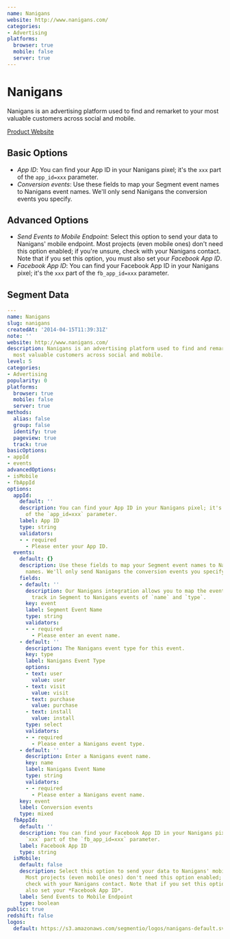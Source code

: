 ```yaml
---
name: Nanigans
website: http://www.nanigans.com/
categories:
- Advertising
platforms:
  browser: true
  mobile: false
  server: true
---
```


# Nanigans

Nanigans is an advertising platform used to find and remarket to your most valuable customers across social and mobile.

[Product Website](http://www.nanigans.com/)

## Basic Options

- *App ID*: You can find your App ID in your Nanigans pixel; it's the `xxx` part of the `app_id=xxx` parameter.
- *Conversion events*: Use these fields to map your Segment event names to Nanigans event names. We'll only send Nanigans the conversion events you specify.

## Advanced Options

- *Send Events to Mobile Endpoint*: Select this option to send your data to Nanigans' mobile endpoint. Most projects (even mobile ones) don't need this option enabled; if you're unsure, check with your Nanigans contact. Note that if you set this option, you must also set your *Facebook App ID*.
- *Facebook App ID*: You can find your Facebook App ID in your Nanigans pixel; it's the `xxx` part of the `fb_app_id=xxx` parameter.

## Segment Data
```yaml
---
name: Nanigans
slug: nanigans
createdAt: '2014-04-15T11:39:31Z'
note: ''
website: http://www.nanigans.com/
description: Nanigans is an advertising platform used to find and remarket to your
  most valuable customers across social and mobile.
level: 5
categories:
- Advertising
popularity: 0
platforms:
  browser: true
  mobile: false
  server: true
methods:
  alias: false
  group: false
  identify: true
  pageview: true
  track: true
basicOptions:
- appId
- events
advancedOptions:
- isMobile
- fbAppId
options:
  appId:
    default: ''
    description: You can find your App ID in your Nanigans pixel; it's the `xxx` part
      of the `app_id=xxx` parameter.
    label: App ID
    type: string
    validators:
    - - required
      - Please enter your App ID.
  events:
    default: {}
    description: Use these fields to map your Segment event names to Nanigans event
      names. We'll only send Nanigans the conversion events you specify.
    fields:
    - default: ''
      description: Our Nanigans integration allows you to map the event names you
        track in Segment to Nanigans events of `name` and `type`.
      key: event
      label: Segment Event Name
      type: string
      validators:
      - - required
        - Please enter an event name.
    - default: ''
      description: The Nanigans event type for this event.
      key: type
      label: Nanigans Event Type
      options:
      - text: user
        value: user
      - text: visit
        value: visit
      - text: purchase
        value: purchase
      - text: install
        value: install
      type: select
      validators:
      - - required
        - Please enter a Nanigans event type.
    - default: ''
      description: Enter a Nanigans event name.
      key: name
      label: Nanigans Event Name
      type: string
      validators:
      - - required
        - Please enter a Nanigans event name.
    key: event
    label: Conversion events
    type: mixed
  fbAppId:
    default: ''
    description: You can find your Facebook App ID in your Nanigans pixel; it's the
      `xxx` part of the `fb_app_id=xxx` parameter.
    label: Facebook App ID
    type: string
  isMobile:
    default: false
    description: Select this option to send your data to Nanigans' mobile endpoint.
      Most projects (even mobile ones) don't need this option enabled; if you're unsure,
      check with your Nanigans contact. Note that if you set this option, you must
      also set your *Facebook App ID*.
    label: Send Events to Mobile Endpoint
    type: boolean
public: true
redshift: false
logos:
  default: https://s3.amazonaws.com/segmentio/logos/nanigans-default.svg

```


